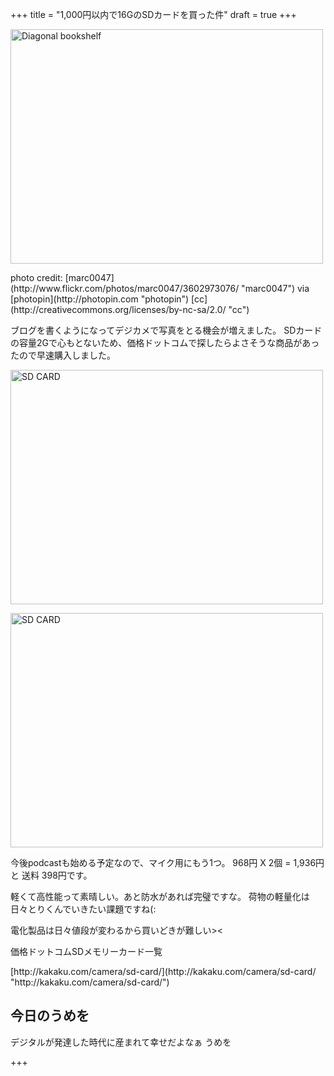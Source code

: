 +++
title =  "1,000円以内で16GのSDカードを買った件"
draft = true
+++
<p><a href="http://www.flickr.com/photos/marc0047/3602973076/" title="Diagonal bookshelf by marc0047, on Flickr"><img src="http://farm4.staticflickr.com/3595/3602973076_cff94b636b.jpg" width="500" height="375" alt="Diagonal bookshelf"></a></p>

<p>photo credit: [marc0047](http://www.flickr.com/photos/marc0047/3602973076/ "marc0047") via [photopin](http://photopin.com "photopin") [cc](http://creativecommons.org/licenses/by-nc-sa/2.0/ "cc")</p>

<p>ブログを書くようになってデジカメで写真をとる機会が増えました。
SDカードの容量2Gで心もとないため、価格ドットコムで探したらよさそうな商品があったので早速購入しました。</p>

<!--more-->

<p><a href="http://www.flickr.com/photos/68742489@N02/8502153407/" title="SD CARD by umeyuki1326, on Flickr"><img src="http://farm9.staticflickr.com/8230/8502153407_06ce4b55a4.jpg" width="500" height="375" alt="SD CARD"></a></p>

<p><a href="http://www.flickr.com/photos/68742489@N02/8502152951/" title="SD CARD by umeyuki1326, on Flickr"><img src="http://farm9.staticflickr.com/8390/8502152951_0158a5bfc9.jpg" width="500" height="375" alt="SD CARD"></a></p>

<p>今後podcastも始める予定なので、マイク用にもう1つ。
968円 X 2個 = 1,936円 と 送料 398円です。</p>

<p>軽くて高性能って素晴しい。あと防水があれば完璧ですな。
荷物の軽量化は日々とりくんでいきたい課題ですね(:</p>

<p>電化製品は日々値段が変わるから買いどきが難しい>&lt;</p>

<p>価格ドットコムSDメモリーカード一覧</p>

<p>[http://kakaku.com/camera/sd-card/](http://kakaku.com/camera/sd-card/ "http://kakaku.com/camera/sd-card/")</p>

## 今日のうめを

<div id="umeo">
デジタルが発達した時代に産まれて幸せだよなぁ うめを
</div>

+++
